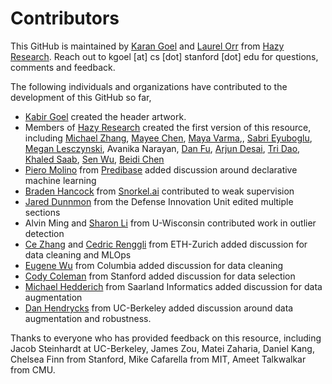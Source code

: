 # Contributors

This GitHub is maintained by [Karan Goel](https://krandiash.github.io) and [Laurel Orr](https://cs.stanford.edu/people/lorr1/) from [Hazy Research](https://hazyresearch.stanford.edu). Reach out to kgoel [at] cs [dot] stanford [dot] edu for questions, comments and feedback.


The following individuals and organizations have contributed to the development of this GitHub so far,
- [Kabir Goel](https://kabirgoel.com) created the header artwork.
- Members of [Hazy Research](https://hazyresearch.stanford.edu) created the first version of this resource, including
[Michael Zhang](https://michaelzhang.xyz), [Mayee Chen](https://mayeechen.github.io), [Maya Varma](https://maya-varma.com),, [Sabri Eyuboglu](https://seyuboglu.com), [Megan Lesczynski](http://www.mleszczy.com/), Avanika Narayan, [Dan Fu](http://www.danfu.org/), [Arjun Desai](https://scholar.google.com/citations?user=0tusMC4AAAAJ&hl=en), [Tri Dao](https://stanford.edu/~trid/), [Khaled Saab](https://web.stanford.edu/~ksaab/), [Sen Wu](https://stanford.edu/~senwu/), [Beidi Chen](https://www.cs.rice.edu/~bc20/)
- [Piero Molino](https://w4nderlu.st/about) from [Predibase](https://predibase.com) added discussion around declarative machine learning
- [Braden Hancock](https://www.bradenhancock.com) from [Snorkel.ai](https://snorkel.ai) contributed to weak supervision
- [Jared Dunnmon](https://jdunnmon.github.io) from the Defense Innovation Unit edited multiple sections
- Alvin Ming and [Sharon Li](http://pages.cs.wisc.edu/~sharonli/) from U-Wisconsin contributed work in outlier detection
- [Ce Zhang](https://scholar.google.ch/citations?user=GkXqbmMAAAAJ&hl=en) and [Cedric Renggli](https://people.inf.ethz.ch/rengglic/) from ETH-Zurich added discussion for data cleaning and MLOps
- [Eugene Wu](http://www.cs.columbia.edu/~ewu/) from Columbia added discussion for data cleaning
- [Cody Coleman](http://www.codycoleman.com) from Stanford added discussion for data selection
- [Michael Hedderich](https://michael-hedderich.de) from Saarland Informatics added discussion for data augmentation
- [Dan Hendrycks](https://people.eecs.berkeley.edu/~hendrycks/) from UC-Berkeley added discussion around data augmentation and robustness.

Thanks to everyone who has provided feedback on this resource, including Jacob Steinhardt at UC-Berkeley, James Zou, Matei Zaharia, Daniel Kang, Chelsea Finn from Stanford, Mike Cafarella from MIT, Ameet Talkwalkar from CMU.
